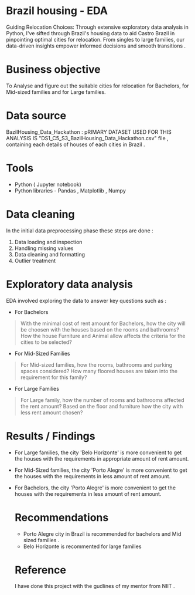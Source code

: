 # Brazil housing - EDA
 Guiding Relocation Choices: Through extensive exploratory data analysis in Python, I've sifted through Brazil's housing data to aid Castro Brazil in pinpointing optimal cities for relocation. From singles to large families, our data-driven insights empower informed decisions and smooth transitions .
 
 # Business objective 
 To Analyse and figure out the suitable cities for relocation for Bachelors, for Mid-sized families and for Large families.

 # Data source
 BazilHousing_Data_Hackathon : pRIMARY DATASET USED FOR THIS ANALYSIS IS "DS1_C5_S3_BazilHousing_Data_Hackathon.csv" file , containing each details of houses of each cities in Brazil .

 # Tools
 - Python ( Jupyter notebook)
 - Python libraries - Pandas , Matplotlib , Numpy 

# Data cleaning 
In the initial data preprocessing phase these steps are done :
1. Data loading and inspection
2. Handling missing values
3. Data cleaning and formatting
4. Outlier treatment

# Exploratory data analysis 
EDA involved exploring the data to answer key questions such as :
- For Bachelors
> With the minimal cost of rent amount for Bachelors, how the city will be choosen with the houses based on the rooms and bathrooms?
> How the house Furniture and Animal allow affects the criteria for the cities to be selected?
- For Mid-Sized Families
> For Mid-sized families, how the rooms, bathrooms and parking spaces considered?
> How many floored houses are taken into the requirement for this family?
- For Large Families
> For Large family, how the number of rooms and bathrooms affected the rent amount?
> Based on the floor and furniture how the city with less rent amount chosen?
 
# Results / Findings 
- For Large families, the city 'Belo Horizonte' is more convenient to get the houses with the requirements in appropriate amount of rent amount.
- For Mid-Sized families, the city 'Porto Alegre' is more convenient to get the houses with the requirements in less amount of rent amount.
- For Bachelors, the city 'Porto Alegre' is more convenient to get the houses with the requirements in less amount of rent amount.

  # Recommendations
  - Porto Alegre city in Brazil is recommended for bachelors and Mid sized families .
  - Belo Horizonte is recommented for large families
 
  # Reference
  I have done this project with the gudlines of my mentor from NIIT .

